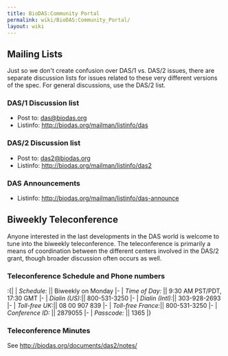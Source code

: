 ```yaml
---
title: BioDAS:Community Portal
permalink: wiki/BioDAS:Community_Portal/
layout: wiki
---
```


Mailing Lists
-------------

Just so we don't create confusion over DAS/1 vs. DAS/2 issues, there are
separate discussion lists for issues related to these very different
versions of the spec. For general discussions, use the DAS/2 list.

### DAS/1 Discussion list

-   Post to: das@biodas.org
-   Listinfo: <http://biodas.org/mailman/listinfo/das>

### DAS/2 Discussion list

-   Post to: das2@biodas.org
-   Listinfo: <http://biodas.org/mailman/listinfo/das2>

### DAS Announcements

-   Listinfo: <http://biodas.org/mailman/listinfo/das-announce>

Biweekly Teleconference
-----------------------

Anyone interested in the last developments in the DAS world is welcome
to tune into the biweekly teleconference. The teleconference is
primarily a means of coordination between the different centers involved
in the DAS/2 grant, though broader discussion often occurs as well.

### Teleconference Schedule and Phone numbers

:{| | *Schedule:* || Biweekly on Monday |- | *Time of Day:* || 9:30 AM
PST/PDT, 17:30 GMT |- | *Dialin (US):*|| 800-531-3250 |- | *Dialin
(Intl):*|| 303-928-2693 |- | *Toll-free UK:*|| 08 00 907 839 |- |
*Toll-free France:*|| 800-531-3250 |- | *Conference ID:* || 2879055 |- |
*Passcode:* || 1365 |}

### Teleconference Minutes

  
See <http://biodas.org/documents/das2/notes/>


